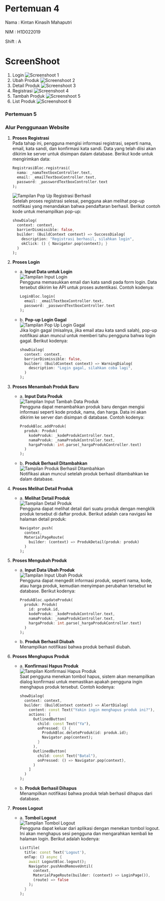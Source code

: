 # Pertemuan 4
Nama : Kintan Kinasih Mahaputri

NIM : H1D022019

Shift : A

# ScreenShoot
1. Login
![Screenshoot 1](k1.jpg)
2. Ubah Produk
![Screenshoot 2](k2.jpg)
3. Detail Produk
![Screenshoot 3](k3.jpg)
4. Registrasi
![Screenshoot 4](k4.jpg)
5. Tambah Produk
![Screenshoot 5](k5.jpg)
6. List Produk
![Screenshoot 6](k6.jpg)


### Pertemuan 5

### Alur Penggunaan Website

1. **Proses Registrasi**  
     Pada tahap ini, pengguna mengisi informasi registrasi, seperti nama, email, kata sandi, dan konfirmasi kata sandi. Data yang telah diisi akan dikirim ke server untuk disimpan dalam database. Berikut kode untuk mengirimkan data:

     ```dart
     RegistrasiBloc.registrasi(
       nama: _namaTextboxController.text,
       email: _emailTextboxController.text,
       password: _passwordTextboxController.text
     );
     ```
     ![Tampilan Pop Up Registrasi Berhasil](./p5_1.jpg)  
     Setelah proses registrasi selesai, pengguna akan melihat pop-up notifikasi yang menandakan bahwa pendaftaran berhasil. Berikut contoh kode untuk menampilkan pop-up:

     ```dart
     showDialog(
       context: context,
       barrierDismissible: false,
       builder: (BuildContext context) => SuccessDialog(
         description: "Registrasi berhasil, silahkan login",
         okClick: () { Navigator.pop(context); }
       )
     );
     ```

2. **Proses Login**  
   - a. **Input Data untuk Login**  
     ![Tampilan Input Login](./p5_2.jpg)  
     Pengguna memasukkan email dan kata sandi pada form login. Data tersebut dikirim ke API untuk proses autentikasi. Contoh kodenya:

     ```dart
     LoginBloc.login(
       email: _emailTextboxController.text,
       password: _passwordTextboxController.text
     );
     ```

   - b. **Pop-up Login Gagal**  
     ![Tampilan Pop Up Login Gagal](./p5_3.jpg)  
     Jika login gagal (misalnya, jika email atau kata sandi salah), pop-up notifikasi akan muncul untuk memberi tahu pengguna bahwa login gagal. Berikut kodenya:

     ```dart
     showDialog(
       context: context,
       barrierDismissible: false,
       builder: (BuildContext context) => WarningDialog(
         description: "Login gagal, silahkan coba lagi",
       )
     );
     ```

3. **Proses Menambah Produk Baru**  
   - a. **Input Data Produk**  
     ![Tampilan Input Tambah Data Produk](./p5_4.jpg)  
     Pengguna dapat menambahkan produk baru dengan mengisi informasi seperti kode produk, nama, dan harga. Data ini akan dikirim ke server dan disimpan di database. Contoh kodenya:

     ```dart
     ProdukBloc.addProduk(
       produk: Produk(
         kodeProduk: _kodeProdukController.text,
         namaProduk: _namaProdukController.text,
         hargaProduk: int.parse(_hargaProdukController.text)
       )
     );
     ```

   - b. **Produk Berhasil Ditambahkan**  
     ![Tampilan Produk Berhasil Ditambahkan](./p5_5.jpg)  
     Notifikasi akan muncul setelah produk berhasil ditambahkan ke dalam database.

4. **Proses Melihat Detail Produk**  
   - a. **Melihat Detail Produk**  
     ![Tampilan Detail Produk](./p5_6.jpg)  
     Pengguna dapat melihat detail dari suatu produk dengan mengklik produk tersebut di daftar produk. Berikut adalah cara navigasi ke halaman detail produk:

     ```dart
     Navigator.push(
       context,
       MaterialPageRoute(
         builder: (context) => ProdukDetail(produk: produk)
       )
     );
     ```

5. **Proses Mengubah Produk**  
   - a. **Input Data Ubah Produk**  
     ![Tampilan Input Ubah Produk](./p5_7.jpg)  
     Pengguna dapat mengedit informasi produk, seperti nama, kode, atau harga produk, kemudian menyimpan perubahan tersebut ke database. Berikut kodenya:

     ```dart
     ProdukBloc.updateProduk(
       produk: Produk(
         id: produk.id,
         kodeProduk: _kodeProdukController.text,
         namaProduk: _namaProdukController.text,
         hargaProduk: int.parse(_hargaProdukController.text)
       )
     );
     ```

   - b. **Produk Berhasil Diubah**  
     Menampilkan notifikasi bahwa produk berhasil diubah.

6. **Proses Menghapus Produk**  
   - a. **Konfirmasi Hapus Produk**  
     ![Tampilan Konfirmasi Hapus Produk](./p5_8.jpg)  
     Saat pengguna menekan tombol hapus, sistem akan menampilkan dialog konfirmasi untuk memastikan apakah pengguna ingin menghapus produk tersebut. Contoh kodenya:

     ```dart
     showDialog(
       context: context,
       builder: (BuildContext context) => AlertDialog(
         content: const Text("Yakin ingin menghapus produk ini?"),
         actions: [
           OutlinedButton(
             child: const Text("Ya"),
             onPressed: () {
               ProdukBloc.deleteProduk(id: produk.id);
               Navigator.pop(context);
             }
           ),
           OutlinedButton(
             child: const Text("Batal"),
             onPressed: () => Navigator.pop(context),
           )
         ]
       )
     );
     ```

   - b. **Produk Berhasil Dihapus**    
     Menampilkan notifikasi bahwa produk telah berhasil dihapus dari database.

7. **Proses Logout**  
   - a. **Tombol Logout**  
     ![Tampilan Tombol Logout](./p5_9.jpg)  
     Pengguna dapat keluar dari aplikasi dengan menekan tombol logout. Ini akan menghapus sesi pengguna dan mengarahkan kembali ke halaman login. Berikut adalah kodenya:

     ```dart
     ListTile(
       title: const Text('Logout'),
       onTap: () async {
         await LogoutBloc.logout();
         Navigator.pushAndRemoveUntil(
           context,
           MaterialPageRoute(builder: (context) => LoginPage()),
           (route) => false
         );
       }
     );
     ```
